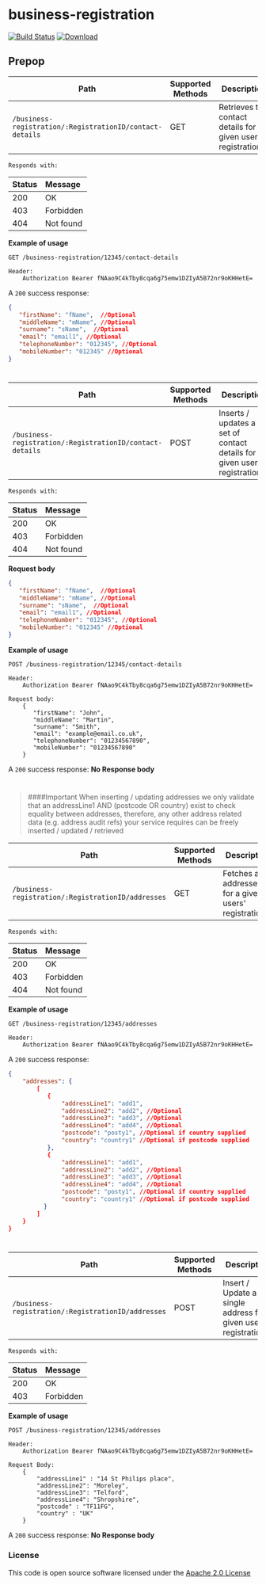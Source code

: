 # business-registration

[![Build Status](https://travis-ci.org/hmrc/business-registration.svg)](https://travis-ci.org/hmrc/business-registration) [ ![Download](https://api.bintray.com/packages/hmrc/releases/business-registration/images/download.svg) ](https://bintray.com/hmrc/releases/business-registration/_latestVersion)

Prepop
------

| Path                                                             | Supported Methods | Description  |
| -----------------------------------------------------------------| ------------------| ------------ |
|```/business-registration/:RegistrationID/contact-details```      |        GET        | Retrieves the contact details for a given users' registrationID |

    Responds with:
    
| Status        | Message       |
|:--------------|:--------------|
| 200           | OK            |
| 403           | Forbidden     |
| 404           | Not found     |

**Example of usage**
```
GET /business-registration/12345/contact-details

Header:
    Authorization Bearer fNAao9C4kTby8cqa6g75emw1DZIyA5B72nr9oKHHetE=
```

A ```200``` success response:

```json
{
   "firstName": "fName",  //Optional
   "middleName": "mName", //Optional
   "surname": "sName",  //Optional
   "email": "email1", //Optional
   "telephoneNumber": "012345", //Optional
   "mobileNumber": "012345" //Optional
}
```

#

| Path                                                             | Supported Methods | Description  |
| -----------------------------------------------------------------| ------------------| ------------ |
|```/business-registration/:RegistrationID/contact-details```      |        POST       | Inserts / updates a set of contact details for a given users' registrationID |

    Responds with:
    
| Status        | Message       |
|:--------------|:--------------|
| 200           | OK            |
| 403           | Forbidden     |
| 404           | Not found     |

**Request body**

```json
{
   "firstName": "fName",  //Optional
   "middleName": "mName", //Optional
   "surname": "sName",  //Optional
   "email": "email1", //Optional
   "telephoneNumber": "012345", //Optional
   "mobileNumber": "012345" //Optional
}
```


**Example of usage**
```
POST /business-registration/12345/contact-details

Header:
    Authorization Bearer fNAao9C4kTby8cqa6g75emw1DZIyA5B72nr9oKHHetE=
    
Request body:
    {
       "firstName": "John",
       "middleName": "Martin",
       "surname": "Smith",
       "email": "example@email.co.uk",
       "telephoneNumber": "01234567890",
       "mobileNumber": "01234567890"
    }
```

A ```200``` success response: **No Response body**

#

> ####Important
> When inserting / updating addresses we only validate that an addressLine1 AND (postcode OR country) exist to check equality between addresses,
> therefore, any other address related data (e.g. address audit refs) your service requires can be freely inserted / updated / retrieved

| Path                                                       | Supported Methods | Description  |
| -----------------------------------------------------------| ------------------| ------------ |
|```/business-registration/:RegistrationID/addresses```      |        GET        | Fetches all addresses for a given users' registrationID |

    Responds with:
    
| Status        | Message       |
|:--------------|:--------------|
| 200           | OK            |
| 403           | Forbidden     |
| 404           | Not found     |

**Example of usage**
```
GET /business-registration/12345/addresses

Header:
    Authorization Bearer fNAao9C4kTby8cqa6g75emw1DZIyA5B72nr9oKHHetE=
```

A ```200``` success response:

```json
{
    "addresses": {
        [
           {
               "addressLine1": "add1",
               "addressLine2": "add2", //Optional
               "addressLine3": "add3", //Optional 
               "addressLine4": "add4", //Optional
               "postcode": "posty1", //Optional if country supplied
               "country": "country1" //Optional if postcode supplied
           },
           {
               "addressLine1": "add1",
               "addressLine2": "add2", //Optional
               "addressLine3": "add3", //Optional 
               "addressLine4": "add4", //Optional
               "postcode": "posty1", //Optional if country supplied
               "country": "country1" //Optional if postcode supplied
          }
        ]
    }
}
```

#

| Path                                                       | Supported Methods | Description  |
| -----------------------------------------------------------| ------------------| ------------ |
|```/business-registration/:RegistrationID/addresses```      |        POST       | Insert / Update a single address for a given users' registrationID |

    Responds with:
    
| Status        | Message       |
|:--------------|:--------------|
| 200           | OK            |
| 403           | Forbidden     |

**Example of usage**
```
POST /business-registration/12345/addresses

Header:
    Authorization Bearer fNAao9C4kTby8cqa6g75emw1DZIyA5B72nr9oKHHetE=

Request Body:
    {
        "addressLine1" : "14 St Philips place",
        "addressLine2": "Moreley",
        "addressLine3": "Telford",
        "addressLine4": "Shropshire",
        "postcode" : "TF11FG",
        "country" : "UK"
    }
```

A ```200``` success response: **No Response body**

### License

This code is open source software licensed under the [Apache 2.0 License]("http://www.apache.org/licenses/LICENSE-2.0.html")